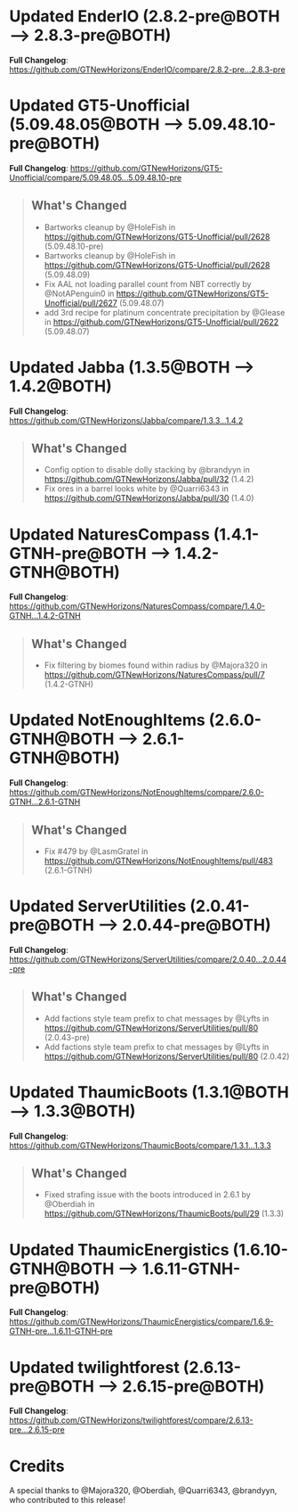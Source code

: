 # Updated EnderIO (2.8.2-pre@BOTH --> 2.8.3-pre@BOTH)
**Full Changelog**: https://github.com/GTNewHorizons/EnderIO/compare/2.8.2-pre...2.8.3-pre

# Updated GT5-Unofficial (5.09.48.05@BOTH --> 5.09.48.10-pre@BOTH)
**Full Changelog**: https://github.com/GTNewHorizons/GT5-Unofficial/compare/5.09.48.05...5.09.48.10-pre
>## What's Changed
> * Bartworks cleanup by @HoleFish in https://github.com/GTNewHorizons/GT5-Unofficial/pull/2628 (5.09.48.10-pre)
> * Bartworks cleanup by @HoleFish in https://github.com/GTNewHorizons/GT5-Unofficial/pull/2628 (5.09.48.09)
> * Fix AAL not loading parallel count from NBT correctly by @NotAPenguin0 in https://github.com/GTNewHorizons/GT5-Unofficial/pull/2627 (5.09.48.07)
> * add 3rd recipe for platinum concentrate precipitation by @Glease in https://github.com/GTNewHorizons/GT5-Unofficial/pull/2622 (5.09.48.07)
>

# Updated Jabba (1.3.5@BOTH --> 1.4.2@BOTH)
**Full Changelog**: https://github.com/GTNewHorizons/Jabba/compare/1.3.3...1.4.2
>## What's Changed
> * Config option to disable dolly stacking by @brandyyn in https://github.com/GTNewHorizons/Jabba/pull/32 (1.4.2)
> * Fix ores in a barrel looks white by @Quarri6343 in https://github.com/GTNewHorizons/Jabba/pull/30 (1.4.0)
>

# Updated NaturesCompass (1.4.1-GTNH-pre@BOTH --> 1.4.2-GTNH@BOTH)
**Full Changelog**: https://github.com/GTNewHorizons/NaturesCompass/compare/1.4.0-GTNH...1.4.2-GTNH
>## What's Changed
> * Fix filtering by biomes found within radius by @Majora320 in https://github.com/GTNewHorizons/NaturesCompass/pull/7 (1.4.2-GTNH)
>

# Updated NotEnoughItems (2.6.0-GTNH@BOTH --> 2.6.1-GTNH@BOTH)
**Full Changelog**: https://github.com/GTNewHorizons/NotEnoughItems/compare/2.6.0-GTNH...2.6.1-GTNH
>## What's Changed
> * Fix #479 by @LasmGratel in https://github.com/GTNewHorizons/NotEnoughItems/pull/483 (2.6.1-GTNH)
>

# Updated ServerUtilities (2.0.41-pre@BOTH --> 2.0.44-pre@BOTH)
**Full Changelog**: https://github.com/GTNewHorizons/ServerUtilities/compare/2.0.40...2.0.44-pre
>## What's Changed
> * Add factions style team prefix to chat messages by @Lyfts in https://github.com/GTNewHorizons/ServerUtilities/pull/80 (2.0.43-pre)
> * Add factions style team prefix to chat messages by @Lyfts in https://github.com/GTNewHorizons/ServerUtilities/pull/80 (2.0.42)
>

# Updated ThaumicBoots (1.3.1@BOTH --> 1.3.3@BOTH)
**Full Changelog**: https://github.com/GTNewHorizons/ThaumicBoots/compare/1.3.1...1.3.3
>## What's Changed
> * Fixed strafing issue with the boots introduced in 2.6.1 by @Oberdiah in https://github.com/GTNewHorizons/ThaumicBoots/pull/29 (1.3.3)
>

# Updated ThaumicEnergistics (1.6.10-GTNH@BOTH --> 1.6.11-GTNH-pre@BOTH)
**Full Changelog**: https://github.com/GTNewHorizons/ThaumicEnergistics/compare/1.6.9-GTNH-pre...1.6.11-GTNH-pre

# Updated twilightforest (2.6.13-pre@BOTH --> 2.6.15-pre@BOTH)
**Full Changelog**: https://github.com/GTNewHorizons/twilightforest/compare/2.6.13-pre...2.6.15-pre

# Credits
A special thanks to @Majora320, @Oberdiah, @Quarri6343, @brandyyn, who contributed to this release!